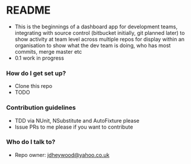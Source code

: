 # README #

* This is the beginnings of a dashboard app for development teams, integrating with source control (bitbucket initially, git planned later) to show activity at team level across multiple repos for display within an organisation to show what the dev team is doing, who has most commits, merge master etc 
* 0.1 work in progress

### How do I get set up? ###

* Clone this repo
* TODO

### Contribution guidelines ###

* TDD via NUnit, NSubstitute and AutoFixture please
* Issue PRs to me please if you want to contribute

### Who do I talk to? ###

* Repo owner: jdheywood@yahoo.co.uk
